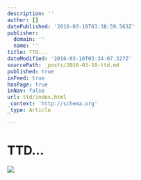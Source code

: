 ```yaml
---
description: ''
author: []
datePublished: '2016-03-10T03:38:59.563Z'
publisher:
  domain: ''
  name: ''
title: TTD...
dateModified: '2016-03-10T03:34:07.327Z'
sourcePath: _posts/2016-03-10-ttd.md
published: true
inFeed: true
hasPage: true
inNav: false
url: ttd/index.html
_context: 'http://schema.org'
_type: Article

---
```

# TTD...
![](https://the-grid-user-content.s3-us-west-2.amazonaws.com/de73791b-d120-47b7-9973-22d60b706f8e.png)